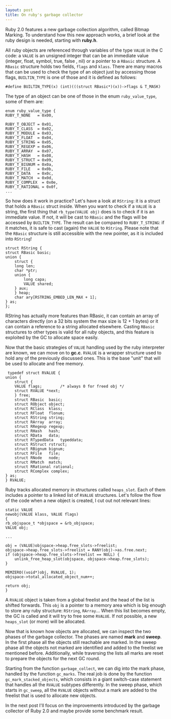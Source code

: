 ```yaml
---
layout: post
title: On ruby's garbage collector
---
```

Ruby 2.0 features a new garbage collection algorithm, called Bitmap Marking. To understand how this new approach works, a brief look at the ruby design is needed, starting with __ruby.h__.

All ruby objects are referenced through variables of the type `VALUE` in the C code: a `VALUE` is an unsigned integer that can be an immediate value (integer, float, symbol, true, false , nil) or a pointer to a `RBasic` structure. A `RBasic` structure holds two fields, `flags` and `klass`. There are many macros that can be used to check the type of an object just by accessing those flags, `BUILTIN_TYPE` is one of those and it is defined as follows:

    #define BUILTIN_TYPE(x) (int)(((struct RBasic*)(x))->flags & T_MASK)

The type of an object can be one of those in the enum `ruby_value_type`, some of them are:

    enum ruby_value_type {
	RUBY_T_NONE   = 0x00,

	RUBY_T_OBJECT = 0x01,
	RUBY_T_CLASS  = 0x02,
	RUBY_T_MODULE = 0x03,
	RUBY_T_FLOAT  = 0x04,
	RUBY_T_STRING = 0x05,
	RUBY_T_REGEXP = 0x06,
	RUBY_T_ARRAY  = 0x07,
	RUBY_T_HASH   = 0x08,
	RUBY_T_STRUCT = 0x09,
	RUBY_T_BIGNUM = 0x0a,
	RUBY_T_FILE   = 0x0b,
	RUBY_T_DATA   = 0x0c,
	RUBY_T_MATCH  = 0x0d,
	RUBY_T_COMPLEX  = 0x0e,
	RUBY_T_RATIONAL = 0x0f,
   	...

So how does it work in practice? Let's have a look at `RString`: it is a struct that holds a `RBasic` struct inside. When you want to check if a `VALUE` is a string, the first thing that `rb_type(VALUE obj)` does is to check if it is an immediate value. If not, it will be cast to `RBasic` and the flags will be accessed by `BUILTIN_TYPE`. The result can be compared to `RUBY_T_STRING`: if it matches, it is safe to cast (again) the `VALUE` to `RString`. Please note that the `RBasic` structure is still accessible with the new pointer, as it is included into `RString`!

    struct RString {
	struct RBasic basic;
	union {
	    struct {
		long len;
		char *ptr;
		union {
		    long capa;
		    VALUE shared;
		} aux;
	    } heap;
	    char ary[RSTRING_EMBED_LEN_MAX + 1];
	} as;
    };

RString has actually more features than RBasic, it can contain an array of characters directly (on a 32 bits system the max size is 12 + 1 bytes) or it can contain a reference to a string allocated elsewhere. Casting `RBasic` structures to other types is valid for all ruby objects, and this feature is exploited by the GC to allocate space easily.

Now that the basic strategies of `VALUE` handling used by the ruby interpreter are known, we can move on to __gc.c__. `RVALUE` is a wrapper structure used to hold any of the previously discussed ones. This is the base "unit" that will be used to allocate and free memory.

     typedef struct RVALUE {
	union {
	    struct {
		VALUE flags;		/* always 0 for freed obj */
		struct RVALUE *next;
	    } free;
	    struct RBasic  basic;
	    struct RObject object;
	    struct RClass  klass;
	    struct RFloat  flonum;
	    struct RString string;
	    struct RArray  array;
	    struct RRegexp regexp;
	    struct RHash   hash;
	    struct RData   data;
	    struct RTypedData   typeddata;
	    struct RStruct rstruct;
	    struct RBignum bignum;
	    struct RFile   file;
	    struct RNode   node;
	    struct RMatch  match;
	    struct RRational rational;
	    struct RComplex complex;
	} as;
    } RVALUE;

Ruby tracks allocated memory in structures called `heaps_slot`. Each of them includes a pointer to a linked list of `RVALUE` structures. Let's follow the flow of the code when a new object is created, I cut out not relevant lines:

    static VALUE
    newobj(VALUE klass, VALUE flags)
    {
	rb_objspace_t *objspace = &rb_objspace;
	VALUE obj;

	...

	obj = (VALUE)objspace->heap.free_slots->freelist;
	objspace->heap.free_slots->freelist = RANY(obj)->as.free.next;
	if (objspace->heap.free_slots->freelist == NULL) {
	    unlink_free_heap_slot(objspace, objspace->heap.free_slots);
	}

	MEMZERO((void*)obj, RVALUE, 1);
	objspace->total_allocated_object_num++;

	return obj;
    }
 
A `RVALUE` object is taken from a global freelist and the head of the list is shifted forwards.
This `obj` is a pointer to a memory area which is big enough to store any ruby structure: `RString`, `RArray`... When this list becomes empty, the GC is called and it will try to free some `RVALUE`. If not possible, a new `heaps_slot` (or more) will be allocated.

Now that is known how objects are allocated, we can inspect the two phases of the garbage collector. The phases are named __mark__ and __sweep__. In the first phase all the objects still reachable are marked. In the sweep phase all the objects not marked are identified and added to the freelist we mentioned before. Additionally, while traversing the lists all marks are reset to prepare the objects for the next GC round.

Starting from the function `garbage_collect`, we can dig into the mark phase, handled by the function `gc_marks`.  The real job is done by the function `gc_mark_stacked_objects`, which consists in a giant switch-case statement that handles all the `RVALUE` subtypes differently. In the sweep phase, which starts in `gc_sweep`, all the `RVALUE` objects without a mark are added to the freelist that is used to allocate new objects.

In the next post I'll focus on the improvements introduced by the garbage collector of Ruby 2.0 and maybe provide some benchmark result.